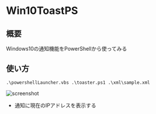 # Win10ToastPS
## 概要
Windows10の通知機能をPowerShellから使ってみる
## 使い方
```posh
.\powershellLauncher.vbs .\toaster.ps1 .\xml\sample.xml
```
![screenshot](https://user-images.githubusercontent.com/29101518/75499254-cd60c500-5a0c-11ea-9984-01388082e1ef.png)
- 通知に現在のIPアドレスを表示する